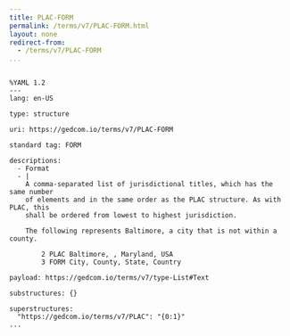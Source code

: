 ```yaml
---
title: PLAC-FORM
permalink: /terms/v7/PLAC-FORM.html
layout: none
redirect-from:
  - /terms/v7/PLAC-FORM
...
```


```

%YAML 1.2
---
lang: en-US

type: structure

uri: https://gedcom.io/terms/v7/PLAC-FORM

standard tag: FORM

descriptions:
  - Format
  - |
    A comma-separated list of jurisdictional titles, which has the same number
    of elements and in the same order as the PLAC structure. As with PLAC, this
    shall be ordered from lowest to highest jurisdiction.
    
    The following represents Baltimore, a city that is not within a county.
    
        2 PLAC Baltimore, , Maryland, USA
        3 FORM City, County, State, Country

payload: https://gedcom.io/terms/v7/type-List#Text

substructures: {}

superstructures:
  "https://gedcom.io/terms/v7/PLAC": "{0:1}"
...

```
